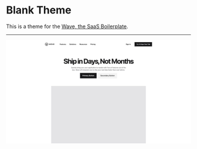 # Blank Theme

This is a theme for the <a href="https://devdojo.com/wave" target="_blank">Wave, the SaaS Boilerplate</a>.

<hr>

<img src="https://raw.githubusercontent.com/thedevdojo/blank/main/theme.jpg" />
